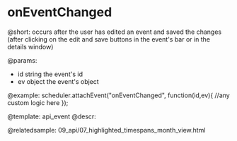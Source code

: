 onEventChanged
=============
@short: occurs after the user has edited an event and saved the changes (after clicking on the edit and save buttons in the event's bar or in the details window)
	

@params: 
- id	string	the event's id
- ev	object	the event's object

@example: 
scheduler.attachEvent("onEventChanged", function(id,ev){
	//any custom logic here
});



@template:	api_event
@descr: 



@relatedsample:
	09_api/07_highlighted_timespans_month_view.html